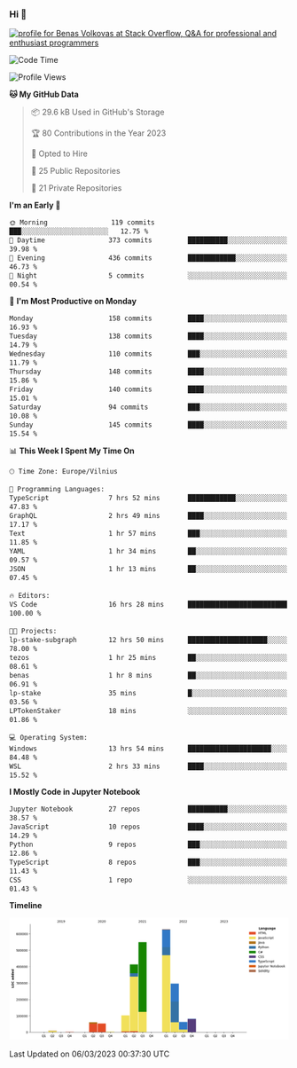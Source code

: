 ### Hi 👋
<a href="https://stackoverflow.com/users/14954249/benas-volkovas"><img src="https://stackoverflow.com/users/flair/14954249.png?theme=dark" width="208" height="58" alt="profile for Benas Volkovas at Stack Overflow, Q&amp;A for professional and enthusiast programmers" title="profile for Benas Volkovas at Stack Overflow, Q&amp;A for professional and enthusiast programmers"></a>

<!--START_SECTION:waka-->
![Code Time](http://img.shields.io/badge/Code%20Time-1%2C302%20hrs%2016%20mins-blue)

![Profile Views](http://img.shields.io/badge/Profile%20Views-0-blue)

**🐱 My GitHub Data** 

> 📦 29.6 kB Used in GitHub's Storage 
 > 
> 🏆 80 Contributions in the Year 2023
 > 
> 💼 Opted to Hire
 > 
> 📜 25 Public Repositories 
 > 
> 🔑 21 Private Repositories 
 > 
**I'm an Early 🐤** 

```text
🌞 Morning                119 commits         ███░░░░░░░░░░░░░░░░░░░░░░   12.75 % 
🌆 Daytime                373 commits         ██████████░░░░░░░░░░░░░░░   39.98 % 
🌃 Evening                436 commits         ████████████░░░░░░░░░░░░░   46.73 % 
🌙 Night                  5 commits           ░░░░░░░░░░░░░░░░░░░░░░░░░   00.54 % 
```
📅 **I'm Most Productive on Monday** 

```text
Monday                   158 commits         ████░░░░░░░░░░░░░░░░░░░░░   16.93 % 
Tuesday                  138 commits         ████░░░░░░░░░░░░░░░░░░░░░   14.79 % 
Wednesday                110 commits         ███░░░░░░░░░░░░░░░░░░░░░░   11.79 % 
Thursday                 148 commits         ████░░░░░░░░░░░░░░░░░░░░░   15.86 % 
Friday                   140 commits         ████░░░░░░░░░░░░░░░░░░░░░   15.01 % 
Saturday                 94 commits          ███░░░░░░░░░░░░░░░░░░░░░░   10.08 % 
Sunday                   145 commits         ████░░░░░░░░░░░░░░░░░░░░░   15.54 % 
```


📊 **This Week I Spent My Time On** 

```text
🕑︎ Time Zone: Europe/Vilnius

💬 Programming Languages: 
TypeScript               7 hrs 52 mins       ████████████░░░░░░░░░░░░░   47.83 % 
GraphQL                  2 hrs 49 mins       ████░░░░░░░░░░░░░░░░░░░░░   17.17 % 
Text                     1 hr 57 mins        ███░░░░░░░░░░░░░░░░░░░░░░   11.85 % 
YAML                     1 hr 34 mins        ██░░░░░░░░░░░░░░░░░░░░░░░   09.57 % 
JSON                     1 hr 13 mins        ██░░░░░░░░░░░░░░░░░░░░░░░   07.45 % 

🔥 Editors: 
VS Code                  16 hrs 28 mins      █████████████████████████   100.00 % 

🐱‍💻 Projects: 
lp-stake-subgraph        12 hrs 50 mins      ████████████████████░░░░░   78.00 % 
tezos                    1 hr 25 mins        ██░░░░░░░░░░░░░░░░░░░░░░░   08.61 % 
benas                    1 hr 8 mins         ██░░░░░░░░░░░░░░░░░░░░░░░   06.91 % 
lp-stake                 35 mins             █░░░░░░░░░░░░░░░░░░░░░░░░   03.56 % 
LPTokenStaker            18 mins             ░░░░░░░░░░░░░░░░░░░░░░░░░   01.86 % 

💻 Operating System: 
Windows                  13 hrs 54 mins      █████████████████████░░░░   84.48 % 
WSL                      2 hrs 33 mins       ████░░░░░░░░░░░░░░░░░░░░░   15.52 % 
```

**I Mostly Code in Jupyter Notebook** 

```text
Jupyter Notebook         27 repos            ██████████░░░░░░░░░░░░░░░   38.57 % 
JavaScript               10 repos            ████░░░░░░░░░░░░░░░░░░░░░   14.29 % 
Python                   9 repos             ███░░░░░░░░░░░░░░░░░░░░░░   12.86 % 
TypeScript               8 repos             ███░░░░░░░░░░░░░░░░░░░░░░   11.43 % 
CSS                      1 repo              ░░░░░░░░░░░░░░░░░░░░░░░░░   01.43 % 
```



**Timeline**

![Lines of Code chart](https://raw.githubusercontent.com/BenasVolkovas/BenasVolkovas/main/assets/bar_graph.png)


 Last Updated on 06/03/2023 00:37:30 UTC
<!--END_SECTION:waka-->
